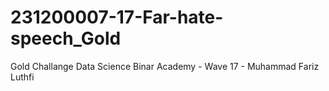 # 231200007-17-Far-hate-speech_Gold
Gold Challange Data Science Binar Academy - Wave 17 - Muhammad Fariz Luthfi
